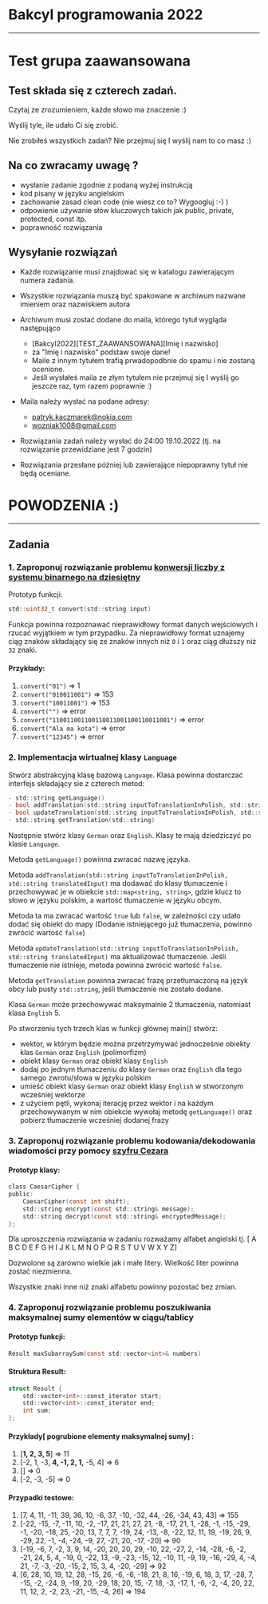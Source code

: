 # Bakcyl programowania 2022
---
# Test grupa zaawansowana

## Test składa się z czterech zadań.

Czytaj ze zrozumieniem, każde słowo ma znaczenie :)

Wyślij tyle, ile udało Ci się zrobić.

Nie zrobiłeś wszystkich zadań? Nie przejmuj się I wyślij nam to co masz :)


## Na co zwracamy uwagę ?
- wysłanie zadanie zgodnie z podaną wyżej instrukcją
- kod pisany w języku angielskim
- zachowanie zasad clean code (nie wiesz co to? Wygoogluj :-) )
- odpowienie używanie słów kluczowych takich jak public, private, protected, const itp.
- poprawność rozwiązania

## Wysyłanie rozwiązań

- Każde rozwiązanie musi znajdować się w katalogu zawierającym numera zadania.
- Wszystkie rozwiązania muszą być spakowane w archiwum nazwane imieniem oraz nazwiskiem autora
- Archiwum musi zostać dodane do maila, którego tytuł wygląda następująco
    - [Bakcyl2022][TEST_ZAAWANSOWANA][Imię i nazwisko]
    - za "Imię i nazwisko" podstaw swoje dane!
    - Maile z innym tytułem trafią prwadopodbnie do spamu i nie zostaną ocenione.
    - Jeśli wysłałeś maila ze złym tytułem nie przejmuj się I wyślij go jeszcze raz, tym razem poprawnie :)

- Maila należy wysłać na podane adresy:  
    - patryk.kaczmarek@nokia.com
    - wozniak1008@gmail.com
- Rozwiązania zadań należy wysłać do 24:00 19.10.2022 (tj. na rozwiązanie przewidziane jest 7 godzin)
- Rozwiązania przesłane później lub zawierające niepoprawny tytuł nie będą oceniane.

# POWODZENIA :)

---
## Zadania


### 1. Zaproponuj rozwiązanie problemu [konwersji liczby z systemu binarnego na dziesiętny](https://www.wikihow.com/Convert-from-Binary-to-Decimal)

Prototyp funkcji:
```c
std::uint32_t convert(std::string input)
```

Funkcja powinna rozpoznawać nieprawidłowy format danych wejściowych i rzucać wyjątkiem w tym przypadku.
Za nieprawidłowy format uznajemy ciąg znaków składający się ze znaków innych niż `0` i `1` oraz ciąg dłuższy niż `32` znaki.

#### Przykłady:

1. `convert("01")` => 1
2. `convert("010011001")` => 153
3. `convert("10011001")` => 153
4. `convert("")` => error
5. `convert("110011001100110011001100110011001")` => error
6. `convert("Ala ma kota")` => error
7. `convert("12345")` => error

### 2. Implementacja wirtualnej klasy `Language`

Stwórz abstrakcyjną klasę bazową `Language`. Klasa powinna
dostarczać interfejs składający sie z czterech metod:
```C
- std::string getLanguage()
- bool addTranslation(std::string inputToTranslationInPolish, std::string translatedInput)
- bool updateTranslation(std::string inputToTranslationInPolish, std::string translatedInput)
- std::string getTranslation(std::string)
```
Następnie stwórz klasy `German` oraz `English`. Klasy te mają dziedziczyć po klasie `Language`.

Metoda `getLanguage()` powinna zwracać nazwę języka.

Metoda `addTranslation(std::string inputToTranslationInPolish, std::string translatedInput)` ma dodawać do klasy tłumaczenie
i przechowywać je w obiekcie `std::map<string, string>`, gdzie klucz to słowo w języku polskim, a wartość tłumaczenie w języku obcym.

Metoda ta ma zwracać wartość `true` lub `false`, w zależności czy udało dodać się obiekt do mapy (Dodanie istniejącego już tłumaczenia, powinno zwrócić wartość `false`)

Metoda `updateTranslation(std::string inputToTranslationInPolish, std::string translatedInput)` ma aktualizować tłumaczenie.
Jeśli tłumaczenie nie istnieje, metoda powinna zwrócić wartość `false`.

Metoda `getTranslation` powinna zwracać frazę przetłumaczoną na język obcy lub pusty `std::string`, jeśli tłumaczenie nie zostało dodane.


Klasa `German` może przechowywać maksymalnie 2 tłumaczenia, natomiast klasa `English` 5.


Po stworzeniu tych trzech klas w funkcji głównej main() stwórz:

- wektor, w którym będzie można przetrzymywać jednocześnie obiekty klas `German` oraz `English` (polimorfizm)
- obiekt klasy `German` oraz obiekt klasy `English`
- dodaj po jednym tłumaczeniu do klasy `German` oraz `English` dla tego samego zwrotu/słowa w języku polskim
- umieść obiekt klasy `German` oraz obiekt klasy `English` w stworzonym wcześniej wektorze
- z użyciem pętli, wykonaj iterację przez wektor i na każdym przechowywanym w nim obiekcie
wywołaj metodę `getLanguage()` oraz pobierz tłumaczenie wcześniej dodanej frazy 



### 3. Zaproponuj rozwiązanie problemu kodowania/dekodowania wiadomości przy pomocy [szyfru Cezara](https://en.wikipedia.org/wiki/Caesar_cipher)

#### Prototyp klasy: 
```c
class CaesarCipher {
public:
    CaesarCipher(const int shift);
    std::string encrypt(const std::string& message);
    std::string decrypt(const std::string& encryptedMessage);
};
```

Dla uproszczenia rozwiązania w zadaniu rozważamy alfabet angielski tj. [ A	B	C	D	E	F	G	H	I	J	K	L	M	N	O	P	Q	R	S	T	U	V	W	X	Y	Z]

Dozwolone są zarówno wielkie jak i małe litery. Wielkość liter powinna zostać niezmienna.

Wszystkie znaki inne niż znaki alfabetu powinny pozostać bez zmian.


### 4. Zaproponuj rozwiązanie problemu poszukiwania maksymalnej sumy elementów w ciągu/tablicy

#### Prototyp funkcji: 
```c
Result maxSubarraySum(const std::vector<int>& numbers)
```
#### Struktura Result: 
```c
struct Result {
    std::vector<int>::const_iterator start;
    std::vector<int>::const_iterator end;
    int sum;
};
```

#### Przykłady[ **pogrubione elementy maksymalnej sumy**] :

1.  [**1, 2, 3, 5**] => 11
2.	[-2, 1, -3, **4, -1, 2, 1,** -5, 4] => 6
3.	[] => 0
4.	[-2, -3, -5] => 0

#### Przypadki testowe: 

1.	[7, 4, 11, -11, 39, 36, 10, -6, 37, -10, -32, 44, -26, -34, 43, 43] => 155
2.	[-22, -15, -7, -11, 10, -2, -17, 21, 21, 27, 21, -8, -17, 21, 1, -28, -1, -15, -29, -1, -20, -18, 25, -20, 13, 7, 7, 7, -19, 24, -13, -8, -22, 12, 11, 19, -19, 26, 9, -29, 22, -1, -4, -24, -9, 27, -21, 20, -17, -20] => 90
3.	[-19, -6, 7, -2, 3, 9, 14, -20, 20, 20, 29, -10, 22, -27, 2, -14, -28, -6, -2, -21, 24, 5, 4, -19, 0, -22, 13, -9, -23, -15, 12, -10, 11, -9, 19, -16, -29, 4, -4, 21, -7, -3, -20, -15, 2, 15, 3, 4, -20, -29] => 92
4.	[6, 28, 10, 19, 12, 28, -15, 26, -6, -6, -18, 21, 8, 16, -19, 6, 18, 3, 17, -28, 7, -15, -2, -24, 9, -19, 20, -29, 18, 20, 15, -7, 18, -3, -17, 1, -6, -2, -4, 20, 22, 11, 12, 2, -2, 23, -21, -15, -4, 26] => 194

